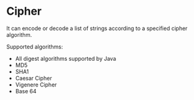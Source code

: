 # Cipher
It can encode or decode a list of strings according to a specified cipher algorithm.

Supported algorithms:
-   All digest algorithms supported by Java
-   MD5
-   SHA1
-   Caesar Cipher
-   Vigenere Cipher
-   Base 64
